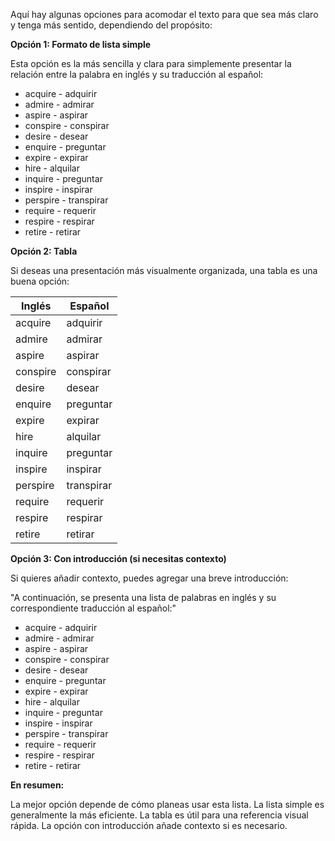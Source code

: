 Aquí hay algunas opciones para acomodar el texto para que sea más claro y tenga más sentido, dependiendo del propósito:

**Opción 1: Formato de lista simple**

Esta opción es la más sencilla y clara para simplemente presentar la relación entre la palabra en inglés y su traducción al español:

*   acquire - adquirir
*   admire - admirar
*   aspire - aspirar
*   conspire - conspirar
*   desire - desear
*   enquire - preguntar
*   expire - expirar
*   hire - alquilar
*   inquire - preguntar
*   inspire - inspirar
*   perspire - transpirar
*   require - requerir
*   respire - respirar
*   retire - retirar

**Opción 2: Tabla**

Si deseas una presentación más visualmente organizada, una tabla es una buena opción:

| Inglés    | Español    |
|-----------|------------|
| acquire   | adquirir   |
| admire    | admirar    |
| aspire    | aspirar    |
| conspire  | conspirar  |
| desire    | desear     |
| enquire   | preguntar  |
| expire    | expirar    |
| hire      | alquilar   |
| inquire   | preguntar  |
| inspire   | inspirar   |
| perspire  | transpirar |
| require   | requerir   |
| respire   | respirar   |
| retire    | retirar    |

**Opción 3: Con introducción (si necesitas contexto)**

Si quieres añadir contexto, puedes agregar una breve introducción:

"A continuación, se presenta una lista de palabras en inglés y su correspondiente traducción al español:"

*   acquire - adquirir
*   admire - admirar
*   aspire - aspirar
*   conspire - conspirar
*   desire - desear
*   enquire - preguntar
*   expire - expirar
*   hire - alquilar
*   inquire - preguntar
*   inspire - inspirar
*   perspire - transpirar
*   require - requerir
*   respire - respirar
*   retire - retirar

**En resumen:**

La mejor opción depende de cómo planeas usar esta lista. La lista simple es generalmente la más eficiente. La tabla es útil para una referencia visual rápida. La opción con introducción añade contexto si es necesario.
